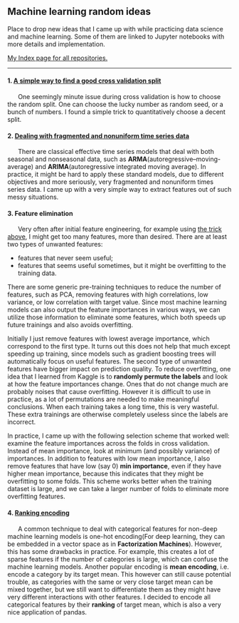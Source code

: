 ## Machine learning random ideas

Place to drop new ideas that I came up with while practicing data science and machine learning. Some of them are linked to Jupyter notebooks with more details and implementation.

[My Index page for all repositories.](https://github.com/zxfsheep/Index/blob/master/README.md)

---
#### 1. [A simple way to find a good cross validation split](https://github.com/zxfsheep/ML-random-ideas/blob/master/Find_best_split.ipynb)
&nbsp;&nbsp;&nbsp;&nbsp;&nbsp;&nbsp;One seemingly minute issue during cross validation is how to choose the random split. One can choose the lucky number as random seed, or a bunch of numbers. I found a simple trick to quantitatively choose a decent split.
   
#### 2. [Dealing with fragmented and nonuniform time series data](https://github.com/zxfsheep/ML-random-ideas/blob/master/Dealing_with_messy_time_series_data.ipynb)
&nbsp;&nbsp;&nbsp;&nbsp;&nbsp;&nbsp;There are classical effective time series models that deal with both seasonal and nonseasonal data, such as **ARMA**(autoregressive–moving-average) and **ARIMA**(autoregressive integrated moving average). In practice, it might be hard to apply these standard models, due to different objectives and more seriously, very fragmented and nonuniform times series data. I came up with a very simple way to extract features out of such messy situations.
   
#### 3. Feature elimination
&nbsp;&nbsp;&nbsp;&nbsp;&nbsp;&nbsp;Very often after initial feature engineering, for example using [the trick above](https://github.com/zxfsheep/ML-random-ideas/blob/master/README.md#2-dealing-with-fragmented-and-nonuniform-time-series-data), I might get too many features, more than desired. There are at least two types of unwanted features:
  * features that never seem useful;
  * features that seems useful sometimes, but it might be overfitting to the training data.
  
There are some generic pre-training techniques to reduce the number of features, such as PCA, removing features with high correlations, low variance, or low correlation with target value. Since most machine learning models can also output the feature importances in various ways, we can utilize those information to eliminate some features, which both speeds up future trainings and also avoids overfitting.

Initially I just remove features with lowest average importance, which correspond to the first type. It turns out this does not help that much except speeding up training, since models such as gradient boosting trees will automatically focus on useful features. The second type of unwanted features have bigger impact on prediction quality. To reduce overfitting, one idea that I learned from Kaggle is to **randomly permute the labels** and look at how the feature importances change. Ones that do not change much are probably noises that cause overfitting. However it is difficult to use in practice, as a lot of permutations are needed to make meaningful conclusions. When each training takes a long time, this is very wasteful. These extra trainings are otherwise completely useless since the labels are incorrect.

In practice, I came up with the following selection scheme that worked well: examine the feature importances across the folds in cross validation. Instead of mean importance, look at minimum (and possibly variance) of importances. In addition to features with low mean importance, I also remove features that have low (say 0) **min importance**, even if they have higher mean importance, because this indicates that they might be overfitting to some folds. This scheme works better when the training dataset is large, and we can take a larger number of folds to eliminate more overfitting features.

#### 4. [Ranking encoding](https://github.com/zxfsheep/ML-random-ideas/blob/master/Ranking_encoding.ipynb)
&nbsp;&nbsp;&nbsp;&nbsp;&nbsp;&nbsp;A common technique to deal with categorical features for non-deep machine learning models is one-hot encoding(For deep learning, they can be embedded in a vector space as in **Factorization Machines**). However, this has some drawbacks in practice. For example, this creates a lot of sparse features if the number of categories is large, which can confuse the machine learning models. Another popular encoding is **mean encoding**, i.e. encode a category by its target mean. This however can still cause potential trouble, as categories with the same or very close target mean can be mixed together, but we still want to differentiate them as they might have very different interactions with other features. I decided to encode all categorical features by their **ranking** of target mean, which is also a very nice application of pandas.

